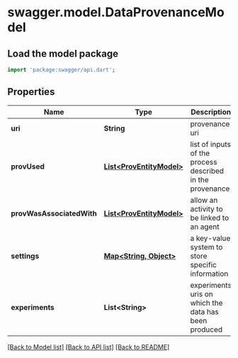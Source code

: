 # swagger.model.DataProvenanceModel

## Load the model package
```dart
import 'package:swagger/api.dart';
```

## Properties
Name | Type | Description | Notes
------------ | ------------- | ------------- | -------------
**uri** | **String** | provenance uri | [default to null]
**provUsed** | [**List&lt;ProvEntityModel&gt;**](ProvEntityModel.md) | list of inputs of the process described in the provenance | [optional] [default to []]
**provWasAssociatedWith** | [**List&lt;ProvEntityModel&gt;**](ProvEntityModel.md) | allow an activity to be linked to an agent | [optional] [default to []]
**settings** | [**Map&lt;String, Object&gt;**](Object.md) | a key-value system to store specific information | [optional] [default to {}]
**experiments** | **List&lt;String&gt;** | experiments uris on which the data has been produced | [optional] [default to []]

[[Back to Model list]](../README.md#documentation-for-models) [[Back to API list]](../README.md#documentation-for-api-endpoints) [[Back to README]](../README.md)


